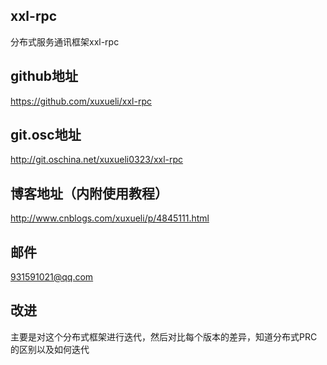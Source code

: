 ## xxl-rpc
分布式服务通讯框架xxl-rpc

## github地址
https://github.com/xuxueli/xxl-rpc

## git.osc地址
http://git.oschina.net/xuxueli0323/xxl-rpc

## 博客地址（内附使用教程）
http://www.cnblogs.com/xuxueli/p/4845111.html

## 邮件
931591021@qq.com

## 改进

主要是对这个分布式框架进行迭代，然后对比每个版本的差异，知道分布式PRC的区别以及如何迭代

